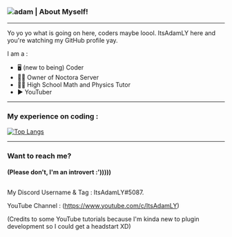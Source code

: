 ### ![adam](https://user-images.githubusercontent.com/84637112/153733153-d83ffa31-ea14-419c-9762-2d1b74228106.jpg)  	| About Myself! 

---------------------------------------------------------------------------------

<!--
**ItsAdamLY/ItsAdamLY** is a ✨ _special_ ✨ repository because its `README.md` (this file) appears on your GitHub profile.

Here are some ideas to get you started:

- 🔭 I’m currently working on ...
- 🌱 I’m currently learning ...
- 👯 I’m looking to collaborate on ...
- 🤔 I’m looking for help with ...
- 💬 Ask me about ...
- 📫 How to reach me: ...
- 😄 Pronouns: ...
- ⚡ Fun fact: ...
-->

Yo yo yo what is going on here, coders maybe loool. ItsAdamLY here and you're watching my GitHub profile yay.

I am a :
- 🖥 (new to being) Coder
- 👨‍💼 Owner of Noctora Server
- 👨‍🏫 High School Math and Physics Tutor
- ▶ YouTuber

--------------------------------------------------------------------------------

### My experience on coding :

[![Top Langs](https://github-readme-stats.vercel.app/api/top-langs/?username=ItsAdamLY)](https://github.com/anuraghazra/github-readme-stats)

--------------------------------------------------------------------------------

### Want to reach me?  
#### (Please don't, I'm an introvert :')))))

##

My Discord Username & Tag : ItsAdamLY#5087.

YouTube Channel : (https://www.youtube.com/c/ItsAdamLY)


(Credits to some YouTube tutorials because I'm kinda new to plugin development so I could get a headstart XD)
